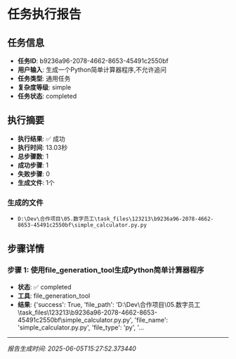 # 任务执行报告

## 任务信息
- **任务ID**: b9236a96-2078-4662-8653-45491c2550bf
- **用户输入**: 生成一个Python简单计算器程序,不允许追问
- **任务类型**: 通用任务
- **复杂度等级**: simple
- **任务状态**: completed

## 执行摘要
- **执行结果**: ✅ 成功
- **执行时间**: 13.03秒
- **总步骤数**: 1
- **成功步骤**: 1
- **失败步骤**: 0
- **生成文件**: 1个

### 生成的文件
- `D:\Dev\合作项目\05.数字员工\task_files\123213\b9236a96-2078-4662-8653-45491c2550bf\simple_calculator.py.py`

## 步骤详情

### 步骤 1: 使用file_generation_tool生成Python简单计算器程序
- **状态**: ✅ completed
- **工具**: file_generation_tool
- **结果**: {'success': True, 'file_path': 'D:\\Dev\\合作项目\\05.数字员工\\task_files\\123213\\b9236a96-2078-4662-8653-45491c2550bf\\simple_calculator.py.py', 'file_name': 'simple_calculator.py.py', 'file_type': 'py', '...

---
*报告生成时间: 2025-06-05T15:27:52.373440*
